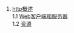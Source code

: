 1. [http概述](./概述.md#http概述)    
 1.1 [Web客户端和服务器](./概述.md#web客户端和服务器)    
 1.2 [资源](./概述.md#资源)    
